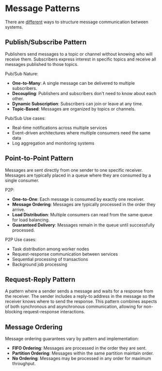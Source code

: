 # Message Patterns

There are [different](https://en.wikipedia.org/wiki/Messaging_pattern) ways to structure message communication between systems.

## Publish/Subscribe Pattern

Publishers send messages to a topic or channel without knowing who will receive them. Subscribers express interest in specific topics and receive all messages published to those topics.

Pub/Sub Nature:
- **One-to-Many**: A single message can be delivered to multiple subscribers.
- **Decoupling**: Publishers and subscribers don't need to know about each other.
- **Dynamic Subscription**: Subscribers can join or leave at any time.
- **Topic-Based**: Messages are organized by topics or channels.

Pub/Sub Use cases:
* Real-time notifications across multiple services
* Event-driven architectures where multiple consumers need the same data
* Log aggregation and monitoring systems

## Point-to-Point Pattern

Messages are sent directly from one sender to one specific receiver. Messages are typically placed in a queue where they are consumed by a single consumer.

P2P:
- **One-to-One**: Each message is consumed by exactly one receiver.
- **Message Ordering**: Messages are typically processed in the order they arrive.
- **Load Distribution**: Multiple consumers can read from the same queue for load balancing.
- **Guaranteed Delivery**: Messages remain in the queue until successfully processed.

P2P Use cases:
* Task distribution among worker nodes
* Request-response communication between services
* Sequential processing of transactions
* Background job processing

## Request-Reply Pattern

A pattern where a sender sends a message and waits for a response from the receiver. The sender includes a reply-to address in the message so the receiver knows where to send the response.
This pattern combines aspects of both synchronous and asynchronous communication, allowing for non-blocking request-response interactions.

## Message Ordering

Message ordering guarantees vary by pattern and implementation:
- **FIFO Ordering**: Messages are processed in the order they are sent.
- **Partition Ordering**: Messages within the same partition maintain order.
- **No Ordering**: Messages may be processed in any order for maximum throughput.